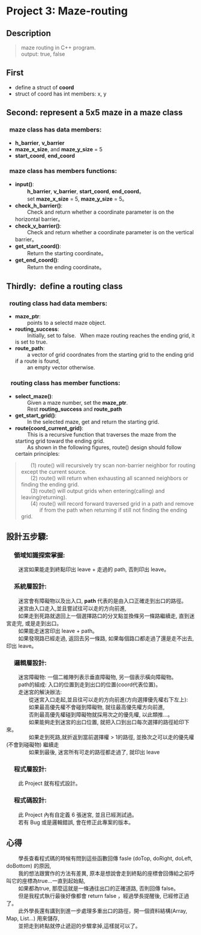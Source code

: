 # Project 3: Maze-routing

## Description
>  maze routing in C++ program.  
>  output: true, false

## First
  - define a struct of **coord**  
  - struct of coord has int members: x, y  

## Second: represent a 5x5 maze in a **maze** class
### &ensp;maze class has data members:
  - **h_barrier**, **v_barrier**
  - **maze_x_size**, and **maze_y_size** = 5
  - **start_coord**, **end_coord**

### &ensp;maze class has members functions:
- **input()**:  
    &ensp;&ensp;&ensp;&ensp; **h_barrier**, **v_barrier**, **start_coord**, **end_coord**。  
    &ensp;&ensp;&ensp;&ensp; set **maze_x_size** = 5, **maze_y_size** = 5。
- **check_h_barrier()**:  
    &ensp;&ensp;&ensp;&ensp; Check and return whether a coordinate parameter is on the horizontal barrier。
- **check_v_barrier()**:  
    &ensp;&ensp;&ensp;&ensp; Check and return whether a coordinate parameter is on the vertical barrier。
- **get_start_coord()**:  
    &ensp;&ensp;&ensp;&ensp; Return the starting coordinate。
- **get_end_coord()**:  
    &ensp;&ensp;&ensp;&ensp; Return the ending coordinate。

## Thirdly:&ensp;define a routing class 
### &ensp;routing class had data members:
  - **maze_ptr**:  
      &ensp;&ensp;&ensp;&ensp; points to a selectd maze object.
  - **routing_success**:  
      &ensp;&ensp;&ensp;&ensp; Initially, set to false.&ensp; When  maze routing reaches the ending grid, it is set to true.
  - **route_path**:  
      &ensp;&ensp;&ensp;&ensp; a vector of grid coordnates from the starting grid to the ending grid if a route is found,  
      &ensp;&ensp;&ensp;&ensp; an empty vector otherwise.

### &ensp; routing class has member functions:  
  - **select_maze()**:  
    &ensp;&ensp;&ensp;&ensp; Given a maze number, set the **maze_ptr**.  
    &ensp;&ensp;&ensp;&ensp; Rest **routing_success** and **route_path**
  - **get_start_grid()**:  
      &ensp;&ensp;&ensp;&ensp; In the selected maze, get and return the starting grid.
  - **route(coord_current_grid)**:  
      &ensp;&ensp;&ensp;&ensp; This is a recursive function that traverses the maze from the starting grid toward the ending grid.  
      &ensp;&ensp;&ensp;&ensp; As shown in the following figures, route() design should follow certain principles:    

> &ensp;&ensp;&ensp; (1) route() will recursively try scan non-barrier neighbor for routing except the current source.  
> &ensp;&ensp;&ensp; (2) route() will return when exhausting all scanned neighbors or finding the ending grid.  
> &ensp;&ensp;&ensp; (3) route() will output grids when entering(calling) and leaving(returning).  
> &ensp;&ensp;&ensp; (4) route() will record forward traversed grid in a path and remove   
> &ensp;&ensp;&ensp;&ensp;&ensp;&ensp;&ensp;if from the path when returning if still not finding the ending grid.

## 設計五步驟:
### &ensp;&ensp; 領域知識探索掌握:
  &ensp;&ensp;&ensp;&ensp; 迷宮如果能走到終點印出 leave + 走過的 path, 否則印出 leave。
  
### &ensp;&ensp; 系統層設計:
  &ensp;&ensp;&ensp;&ensp; 迷宮會有障礙物以及出入口, **path** 代表的是由入口正確走到出口的路徑。  
  &ensp;&ensp;&ensp;&ensp; 迷宮由入口走入,並且嘗試往可以走的方向前進,     
  &ensp;&ensp;&ensp;&ensp; 如果走到死路就退回上一個選擇路口的分叉點並換條另一條路繼續走, 直到迷宮走完, 或是走到出口。   
  &ensp;&ensp;&ensp;&ensp; 如果能走迷宮印出 leave + path。  
  &ensp;&ensp;&ensp;&ensp; 如果發現路已經走過, 返回去另一條路, 如果每個路口都走過了還是走不出去, 印出 leave。  
  
### &ensp;&ensp; 邏輯層設計:
  &ensp;&ensp;&ensp;&ensp; 迷宮障礙物: 一個二維陣列表示垂直障礙物, 另一個表示橫向障礙物。  
  &ensp;&ensp;&ensp;&ensp; path的組成: 入口的位置到走到出口的位置(coord代表位置)。  
  &ensp;&ensp;&ensp;&ensp; 走迷宮的解決辦法:  
  &ensp;&ensp;&ensp;&ensp;&ensp;&ensp;&ensp;&ensp; 從迷宮入口走起,並且往可以走的方向前進(方向選擇優先權右下左上):  
  &ensp;&ensp;&ensp;&ensp;&ensp;&ensp;&ensp;&ensp; 如果最高優先權不會碰到障礙物, 就往最高優先權方向前進,  
  &ensp;&ensp;&ensp;&ensp;&ensp;&ensp;&ensp;&ensp; 否則最高優先權碰到障礙物就採用次之的優先權, 以此類推...。  
  &ensp;&ensp;&ensp;&ensp;&ensp;&ensp;&ensp;&ensp; 如果能夠走到迷宮的出口位置, 就把入口到出口每次選擇的路徑給印下來。  
  &ensp;&ensp;&ensp;&ensp;&ensp;&ensp;&ensp;&ensp; 如果走到死路,就折返到當前選擇權 > 1的路徑, 並換次之可以走的優先權(不會到碰礙物) 繼續走  
  &ensp;&ensp;&ensp;&ensp;&ensp;&ensp;&ensp;&ensp; 如果到最後, 迷宮所有可走的路徑都走過了, 就印出 leave  
  
  
  
  
### &ensp;&ensp; 程式層設計:
  &ensp;&ensp;&ensp;&ensp;
  此 Project 就有程式設計。
### &ensp;&ensp; 程式碼設計:
  &ensp;&ensp;&ensp;&ensp;
  此 Project 內有自定義 6 張迷宮, 並且已經測試過。  
  &ensp;&ensp;&ensp;&ensp;
  若有 Bug 或是邏輯錯誤, 會在修正此專案的版本。  

## 心得
  &ensp;&ensp;&ensp;&ensp; 
  學長查看程式碼的時候有問到這些函數回傳 fasle (doTop, doRight, doLeft, doBottom) 的原因,  
  &ensp;&ensp;&ensp;&ensp; 
  我的想法跟實作的方法有差異, 原本是想說會走到終點的座標會回傳給之前呼叫它的座標為true...一直到起始點,  
  &ensp;&ensp;&ensp;&ensp; 如果都為true, 那麼這就是一條通往出口的正確道路, 否則回傳 false。  
  &ensp;&ensp;&ensp;&ensp; 但是我程式執行最後好像都會 return false ，經過學長提醒後, 已經修正過了。  
  &ensp;&ensp;&ensp;&ensp; 此外學長還有講到到進一步處理多重出口的路徑，開一個資料結構(Array, Map, List...) 用來儲存,  
  &ensp;&ensp;&ensp;&ensp;
  並把走到終點就停止遞迴的步驟拿掉,這樣就可以了。
  



